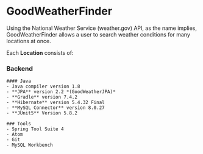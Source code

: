 # GoodWeatherFinder

Using the National Weather Service (weather.gov) API, as the name implies, GoodWeatherFinder allows a user to search weather conditions for many locations at once.

Each **Location** consists of:

### Backend
	#### Java
    - Java compiler version 1.8
    - **JPA** version 2.2 *(GoodWeatherJPA)*
    - **Gradle** version 7.4.2
    - **Hibernate** version 5.4.32 Final
    - **MySQL Connector** version 8.0.27
    - **JUnit5** Version 5.8.2

	### Tools
    - Spring Tool Suite 4
    - Atom
    - Git
    - MySQL Workbench
